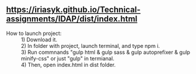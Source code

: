 https://iriasyk.github.io/Technical-assignments/IDAP/dist/index.html
-------------

<dl>
  <dt>How to launch project:</dt>
  <dd>1) Download it.</dd>
  <dd>2) In folder with project, launch terminal, and type npm i.</dd>
  <dd>3) Run commnands "gulp html & gulp sass & gulp autoprefixer & gulp minify-css" or just "gulp" in termianal.</dd>
  <dd>4) Then, open index.html in dist folder.</dd>
</dl>
